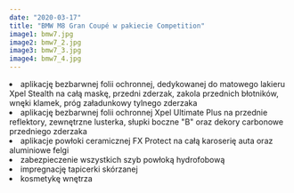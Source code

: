 ```yaml
---
date: "2020-03-17"
title: "BMW M8 Gran Coupé w pakiecie Competition"
image1: bmw7.jpg
image2: bmw7_2.jpg
image3: bmw7_3.jpg
image4: bmw7_4.jpg
---
```



<li>aplikację bezbarwnej folii ochronnej, dedykowanej do matowego lakieru Xpel Stealth na całą maskę, przedni zderzak, zakola przednich błotników, wnęki klamek, próg załadunkowy tylnego zderzaka</li>
<li>aplikację bezbarwnej folii ochronnej Xpel Ultimate Plus na przednie reflektory, zewnętrzne lusterka, słupki boczne "B" oraz dekory carbonowe przedniego zderzaka</li>
<li>aplikacje powłoki ceramicznej FX Protect na całą karoserię auta oraz aluminiowe felgi</li>
<li>zabezpieczenie wszystkich szyb powłoką hydrofobową</li>
<li>impregnację tapicerki skórzanej</li>
<li>kosmetykę wnętrza</li>

